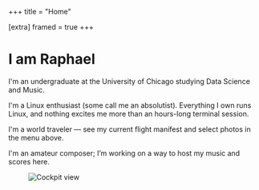 +++
title = "Home"

[extra] 
framed = true
+++

# I am Raphael

I'm an undergraduate at the University of Chicago studying Data Science and Music.

I'm a Linux enthusiast (some call me an absolutist). Everything I own runs Linux, and nothing excites me more than an hours-long terminal session.

I'm a world traveler — see my current flight manifest and select photos in the menu above.

I'm an amateur composer; I’m working on a way to host my music and scores here.

<figure>
  <img src="/images/HEADSHOT-FINAL.png" alt="Cockpit view">
</figure>

